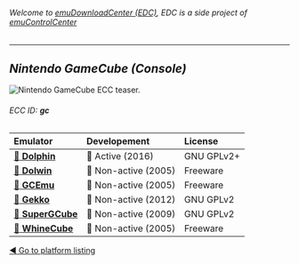 ###### Welcome to [emuDownloadCenter (EDC)](https://github.com/PhoenixInteractiveNL/emuDownloadCenter/wiki/), EDC is a side project of [emuControlCenter](https://github.com/PhoenixInteractiveNL/emuControlCenter/wiki/)
***
## _Nintendo GameCube (Console)_
![](https://raw.githubusercontent.com/wiki/PhoenixInteractiveNL/emuDownloadCenter/images_platform/ecc_gc_teaser.png "Nintendo GameCube ECC teaser.")
###### ECC ID: **gc**

| Emulator | Developement | License |
|:---------|:-------------|:--------|
| [:file_folder: **Dolphin**](https://github.com/PhoenixInteractiveNL/emuDownloadCenter/wiki/Emulator-dolphin#menu) | :large_blue_circle: Active (2016) | GNU GPLv2+ |
| [:file_folder: **Dolwin**](https://github.com/PhoenixInteractiveNL/emuDownloadCenter/wiki/Emulator-dolwin#menu) | :red_circle: Non-active (2005) | Freeware |
| [:file_folder: **GCEmu**](https://github.com/PhoenixInteractiveNL/emuDownloadCenter/wiki/Emulator-gcemu#menu) | :red_circle: Non-active (2005) | Freeware |
| [:file_folder: **Gekko**](https://github.com/PhoenixInteractiveNL/emuDownloadCenter/wiki/Emulator-gekko#menu) | :red_circle: Non-active (2012) | GNU GPLv2 |
| [:file_folder: **SuperGCube**](https://github.com/PhoenixInteractiveNL/emuDownloadCenter/wiki/Emulator-supergcube#menu) | :red_circle: Non-active (2009) | GNU GPLv2 |
| [:file_folder: **WhineCube**](https://github.com/PhoenixInteractiveNL/emuDownloadCenter/wiki/Emulator-whinecube#menu) | :red_circle: Non-active (2005) | Freeware |

[:arrow_backward: Go to platform listing](https://github.com/PhoenixInteractiveNL/emuDownloadCenter/wiki/EDC-Platform-List)
